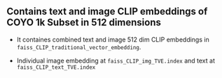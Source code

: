 ## Contains text and image CLIP embeddings of COYO 1k Subset in 512 dimensions

- It containes combined text and image 512 dim CLIP embeddings in `faiss_CLIP_traditional_vector_embedding`.
  
- Individual image embedding at `faiss_CLIP_img_TVE.index` and text at `faiss_CLIP_text_TVE.index`
